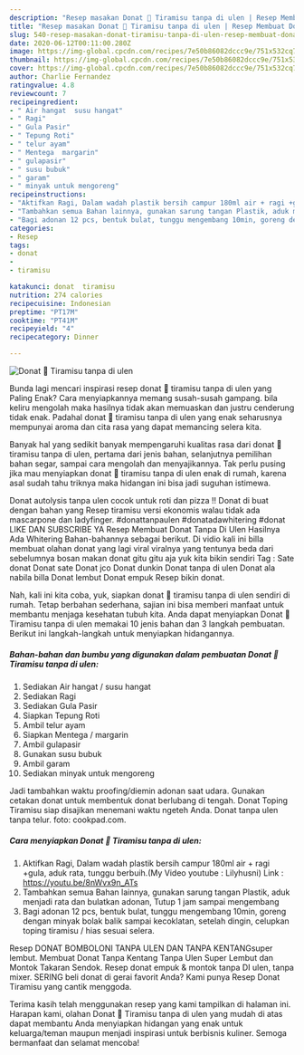 ```yaml
---
description: "Resep masakan Donat 🍩 Tiramisu tanpa di ulen | Resep Membuat Donat 🍩 Tiramisu tanpa di ulen Yang Enak Dan Mudah"
title: "Resep masakan Donat 🍩 Tiramisu tanpa di ulen | Resep Membuat Donat 🍩 Tiramisu tanpa di ulen Yang Enak Dan Mudah"
slug: 540-resep-masakan-donat-tiramisu-tanpa-di-ulen-resep-membuat-donat-tiramisu-tanpa-di-ulen-yang-enak-dan-mudah
date: 2020-06-12T00:11:00.280Z
image: https://img-global.cpcdn.com/recipes/7e50b86082dccc9e/751x532cq70/donat-🍩-tiramisu-tanpa-di-ulen-foto-resep-utama.jpg
thumbnail: https://img-global.cpcdn.com/recipes/7e50b86082dccc9e/751x532cq70/donat-🍩-tiramisu-tanpa-di-ulen-foto-resep-utama.jpg
cover: https://img-global.cpcdn.com/recipes/7e50b86082dccc9e/751x532cq70/donat-🍩-tiramisu-tanpa-di-ulen-foto-resep-utama.jpg
author: Charlie Fernandez
ratingvalue: 4.8
reviewcount: 7
recipeingredient:
- " Air hangat  susu hangat"
- " Ragi"
- " Gula Pasir"
- " Tepung Roti"
- " telur ayam"
- " Mentega  margarin"
- " gulapasir"
- " susu bubuk"
- " garam"
- " minyak untuk mengoreng"
recipeinstructions:
- "Aktifkan Ragi, Dalam wadah plastik bersih campur 180ml air + ragi +gula, aduk rata, tunggu berbuih.(My Video youtube : Lilyhusni) Link : https://youtu.be/8nWvx9n_ATs"
- "Tambahkan semua Bahan lainnya, gunakan sarung tangan Plastik, aduk menjadi rata dan bulatkan adonan, Tutup 1 jam sampai mengembang"
- "Bagi adonan 12 pcs, bentuk bulat, tunggu mengembang 10min, goreng dengan minyak bolak balik sampai kecoklatan, setelah dingin, celupkan toping tiramisu / hias sesuai selera."
categories:
- Resep
tags:
- donat
- 
- tiramisu

katakunci: donat  tiramisu 
nutrition: 274 calories
recipecuisine: Indonesian
preptime: "PT17M"
cooktime: "PT41M"
recipeyield: "4"
recipecategory: Dinner

---
```



![Donat 🍩 Tiramisu tanpa di ulen](https://img-global.cpcdn.com/recipes/7e50b86082dccc9e/751x532cq70/donat-🍩-tiramisu-tanpa-di-ulen-foto-resep-utama.jpg)

Bunda lagi mencari inspirasi resep donat 🍩 tiramisu tanpa di ulen yang Paling Enak? Cara menyiapkannya memang susah-susah gampang. bila keliru mengolah maka hasilnya tidak akan memuaskan dan justru cenderung tidak enak. Padahal donat 🍩 tiramisu tanpa di ulen yang enak seharusnya mempunyai aroma dan cita rasa yang dapat memancing selera kita.

Banyak hal yang sedikit banyak mempengaruhi kualitas rasa dari donat 🍩 tiramisu tanpa di ulen, pertama dari jenis bahan, selanjutnya pemilihan bahan segar, sampai cara mengolah dan menyajikannya. Tak perlu pusing jika mau menyiapkan donat 🍩 tiramisu tanpa di ulen enak di rumah, karena asal sudah tahu triknya maka hidangan ini bisa jadi suguhan istimewa.

Donat autolysis tanpa ulen cocok untuk roti dan pizza !! Donat di buat dengan bahan yang Resep tiramisu versi ekonomis walau tidak ada mascarpone dan ladyfinger. #donattanpaulen #donatadawhitering #donat LIKE DAN SUBSCRIBE YA Resep Membuat Donat Tanpa Di Ulen Hasilnya Ada Whitering Bahan-bahannya sebagai berikut. Di vidio kali ini billa membuat olahan donat yang lagi viral viralnya yang tentunya beda dari sebelumnya bosan makan donat gitu gitu aja yuk kita bikin sendiri Tag : Sate donat Donat sate Donat jco Donat dunkin Donat tanpa di ulen Donat ala nabila billa Donat lembut Donat empuk Resep bikin donat.


Nah, kali ini kita coba, yuk, siapkan donat 🍩 tiramisu tanpa di ulen sendiri di rumah. Tetap berbahan sederhana, sajian ini bisa memberi manfaat untuk membantu menjaga kesehatan tubuh kita. Anda dapat menyiapkan Donat 🍩 Tiramisu tanpa di ulen memakai 10 jenis bahan dan 3 langkah pembuatan. Berikut ini langkah-langkah untuk menyiapkan hidangannya.

<!--inarticleads1-->

##### Bahan-bahan dan bumbu yang digunakan dalam pembuatan Donat 🍩 Tiramisu tanpa di ulen:

1. Sediakan  Air hangat / susu hangat
1. Sediakan  Ragi
1. Sediakan  Gula Pasir
1. Siapkan  Tepung Roti
1. Ambil  telur ayam
1. Siapkan  Mentega / margarin
1. Ambil  gulapasir
1. Gunakan  susu bubuk
1. Ambil  garam
1. Sediakan  minyak untuk mengoreng


Jadi tambahkan waktu proofing/diemin adonan saat udara. Gunakan cetakan donat untuk membentuk donat berlubang di tengah. Donat Toping Tiramisu siap disajikan menemani waktu ngeteh Anda. Donat tanpa ulen tanpa telur. foto: cookpad.com. 

<!--inarticleads2-->

##### Cara menyiapkan Donat 🍩 Tiramisu tanpa di ulen:

1. Aktifkan Ragi, Dalam wadah plastik bersih campur 180ml air + ragi +gula, aduk rata, tunggu berbuih.(My Video youtube : Lilyhusni) Link : https://youtu.be/8nWvx9n_ATs
1. Tambahkan semua Bahan lainnya, gunakan sarung tangan Plastik, aduk menjadi rata dan bulatkan adonan, Tutup 1 jam sampai mengembang
1. Bagi adonan 12 pcs, bentuk bulat, tunggu mengembang 10min, goreng dengan minyak bolak balik sampai kecoklatan, setelah dingin, celupkan toping tiramisu / hias sesuai selera.


Resep DONAT BOMBOLONI TANPA ULEN DAN TANPA KENTANGsuper lembut. Membuat Donat Tanpa Kentang Tanpa Ulen Super Lembut dan Montok Takaran Sendok. Resep donat empuk &amp; montok tanpa DI ulen, tanpa mixer. SERING beli donat di gerai favorit Anda? Kami punya Resep Donat Tiramisu yang cantik menggoda. 

Terima kasih telah menggunakan resep yang kami tampilkan di halaman ini. Harapan kami, olahan Donat 🍩 Tiramisu tanpa di ulen yang mudah di atas dapat membantu Anda menyiapkan hidangan yang enak untuk keluarga/teman maupun menjadi inspirasi untuk berbisnis kuliner. Semoga bermanfaat dan selamat mencoba!
